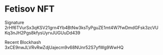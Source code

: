 # Fetisov NFT

Signature	
2rHf6TVurSx3qKSV21grn4Yb4BtNw3ksTyPguZE1mt4W7fwDmdGFsk3zcVUKq3nJH2Pgs8kfysUyrvJUGUuDd439

Recent Blockhash
3xCE9nwJLVRvRwZdjUajecm9v68NUnr52S7yfWg9WwHQ

